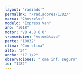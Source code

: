 ```yaml
---
layout: "radiador"
permalink: "/radiadores/1282/"
marca: "Chevrolet"
modelo: "Express Van"
ano: "2018"
motor: "V8 4.8 6.0"
transmision: "Automática"
parte: "10032"
clima: "Con clima"
alto: "34"
ancho: "17 1/2"
observaciones: "Toma inf. seguro"
id: "1282"
---
```


